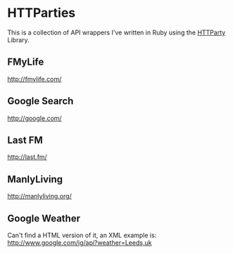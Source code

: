 # HTTParties

This is a collection of API wrappers I've written in Ruby using the [HTTParty][] Library.

[HTTParty]: http://httparty.rubyforge.org/

## FMyLife

<http://fmylife.com/>

## Google Search

<http://google.com/>

## Last FM

<http://last.fm/>

## ManlyLiving

<http://manlyliving.org/>

## Google Weather

Can't find a HTML version of it, an XML example is: <http://www.google.com/ig/api?weather=Leeds,uk>
